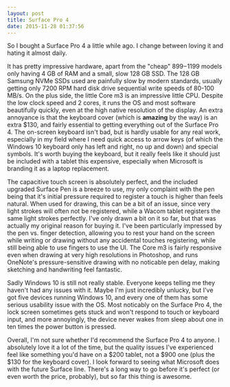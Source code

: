 ```yaml
---
layout: post
title: Surface Pro 4
date: 2015-11-28 01:37:56
---
```


So I bought a Surface Pro 4 a little while ago. I change between loving it and hating it almost daily.

It has pretty impressive hardware, apart from the "cheap" $899-$1199 models only having 4 GB of RAM and a small, slow 128 GB SSD. The 128 GB Samsung NVMe SSDs used are painfully slow by modern standards, usually getting only 7200 RPM hard disk drive sequential write speeds of 80-100 MB/s. On the plus side, the little Core m3 is an impressive little CPU. Despite the low clock speed and 2 cores, it runs the OS and most software beautifully quickly, even at the high native resolution of the display. An extra annoyance is that the keyboard cover (which is **amazing** by the way) is an extra $130, and fairly essential to getting everything out of the Surface Pro 4. The on-screen keyboard isn't bad, but is hardly usable for any real work, especially in my field where I need quick access to arrow keys (of which the Windows 10 keyboard only has left and right, no up and down) and special symbols. It's worth buying the keyboard, but it really feels like it should just be included with a tablet this expensive, especially when Microsoft is branding it as a laptop replacement.

The capacitive touch screen is absolutely perfect, and the included upgraded Surface Pen is a breeze to use, my only complaint with the pen being that it's initial pressure required to register a touch is higher than feels natural. When used for drawing, this can be a bit of an issue, since very light strokes will often not be registered, while a Wacom tablet registers the same light strokes perfectly. I've only drawn a bit on it so far, but that was actually my original reason for buying it. I've been particularly impressed by the pen vs. finger detection, allowing you to rest your hand on the screen while writing or drawing without any accidental touches registering, while still being able to use fingers to use the UI. The Core m3 is fairly responsive even when drawing at very high resolutions in Photoshop, and runs OneNote's pressure-sensitive drawing with no noticable pen delay, making sketching and handwriting feel fantastic.

Sadly Windows 10 is still not really stable. Everyone keeps telling me they haven't had any issues with it. Maybe I'm just incredibly unlucky, but I've got five devices running Windows 10, and every one of them has some serious usability issue with the OS. Most noticably on the Surface Pro 4, the lock screen sometimes gets stuck and won't respond to touch or keyboard input, and more annoyingly, the device never wakes from sleep about one in ten times the power button is pressed.

Overall, I'm not sure whether I'd recommend the Surface Pro 4 to anyone. I absolutely love it a lot of the time, but the quality issues I've experienced feel like something you'd have on a $200 tablet, not a $900 one (plus the $130 for the keyboard cover). I look forward to seeing what Microsoft does with the future Surface line. There's a long way to go before it's perfect (or even worth the price, probably), but so far this thing is awesome.
